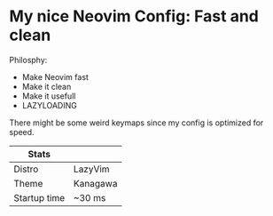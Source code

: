 # My nice Neovim Config: Fast and clean

Philosphy:
- Make Neovim fast
- Make it clean
- Make it usefull
- LAZYLOADING

There might be some weird keymaps since my config is optimized for speed.

| Stats | |
| --- | --- |
| Distro | LazyVim |
| Theme | Kanagawa |
| Startup  time | ~30 ms |
